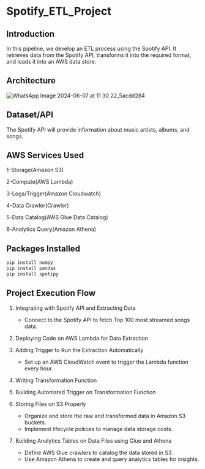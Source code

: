 # Spotify_ETL_Project
## Introduction

In this pipeline, we develop an ETL process using the Spotify API. It retrieves data from the Spotify API, transforms it into the required format, and loads it into an AWS data store. 

## Architecture
![WhatsApp Image 2024-06-07 at 11 30 22_5acdd284](https://github.com/Aravindsuresh5235/Spotify_ETL_Project/assets/80466501/c7bf009c-5e1f-4f1a-8d0c-9665495b423c)
## Dataset/API

The Spotify API will provide information about music artists, albums, and songs.

## AWS Services Used
1-Storage(Amazon S3)

2-Compute(AWS Lambda)

3-Logs/Trigger(Amazon Cloudwatch)

4-Data Crawler(Crawler)

5-Data Catalog(AWS Glue Data Catalog)

6-Analytics Query(Amazon Athena)
## Packages Installed
```sh
pip install numpy
pip install pandas
pip install spotipy
```
## Project Execution Flow
1. Integrating with Spotify API and Extracting Data
   - Connect to the Spotify API to fetch Top 100 most streamed songs data.

2. Deploying Code on AWS Lambda for Data Extraction

3. Adding Trigger to Run the Extraction Automatically
   - Set up an AWS CloudWatch event to trigger the Lambda function every hour.


4. Writing Transformation Function 


5. Building Automated Trigger on Transformation Function

6. Storing Files on S3 Properly
   - Organize and store the raw and transformed data in Amazon S3 buckets.
   - Implement lifecycle policies to manage data storage costs.

7. Building Analytics Tables on Data Files using Glue and Athena
   - Define AWS Glue crawlers to catalog the data stored in S3.
   - Use Amazon Athena to create and query analytics tables for insights.



